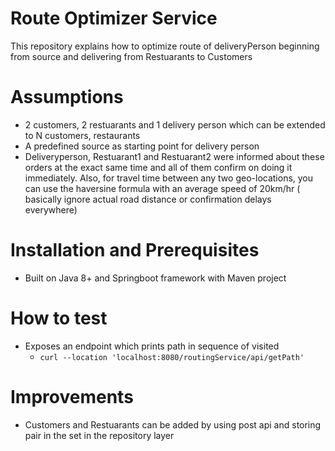 # Route Optimizer Service
This repository explains how to optimize route of deliveryPerson beginning from source and delivering from Restuarants to Customers

# Assumptions
- 2 customers, 2 restuarants and 1 delivery person which can be extended to N customers, restaurants
- A predefined source as starting point for delivery person
- Deliveryperson, Restuarant1 and Restuarant2 were informed about these orders at
the exact same time and all of them confirm on doing it immediately. Also, for travel time between 
any two geo-locations, you can use the haversine formula with an average speed of 20km/hr ( 
basically ignore actual road distance or confirmation delays everywhere)

# Installation and Prerequisites
- Built on Java 8+ and Springboot framework with Maven project

# How to test
- Exposes an endpoint which prints path in sequence of visited
  - ```curl --location 'localhost:8080/routingService/api/getPath'```

# Improvements
- Customers and Restuarants can be added by using post api and storing pair in the set in the repository layer
